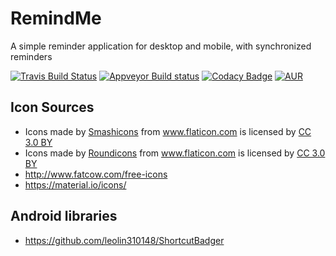 # RemindMe
A simple reminder application for desktop and mobile, with synchronized reminders

[![Travis Build Status](https://travis-ci.org/Skycoder42/RemindMe.svg?branch=master)](https://travis-ci.org/Skycoder42/RemindMe)
[![Appveyor Build status](https://ci.appveyor.com/api/projects/status/k47nno0kfmtoyckp?svg=true)](https://ci.appveyor.com/project/Skycoder42/remindme)
[![Codacy Badge](https://api.codacy.com/project/badge/Grade/d2b306f01fc14ff9b8cb414b7cf5e4ab)](https://www.codacy.com/app/Skycoder42/RemindMe)
[![AUR](https://img.shields.io/aur/version/remind-me.svg)](https://aur.archlinux.org/packages/remind-me/)

## Icon Sources
- Icons made by <a href="https://www.flaticon.com/authors/smashicons" title="Smashicons">Smashicons</a> from <a href="https://www.flaticon.com/" title="Flaticon">www.flaticon.com</a> is licensed by <a href="http://creativecommons.org/licenses/by/3.0/" title="Creative Commons BY 3.0" target="_blank">CC 3.0 BY</a>
- Icons made by <a href="https://www.flaticon.com/authors/roundicons" title="Roundicons">Roundicons</a> from <a href="https://www.flaticon.com/" title="Flaticon">www.flaticon.com</a> is licensed by <a href="http://creativecommons.org/licenses/by/3.0/" title="Creative Commons BY 3.0" target="_blank">CC 3.0 BY</a>
- http://www.fatcow.com/free-icons
- https://material.io/icons/

## Android libraries
- https://github.com/leolin310148/ShortcutBadger

